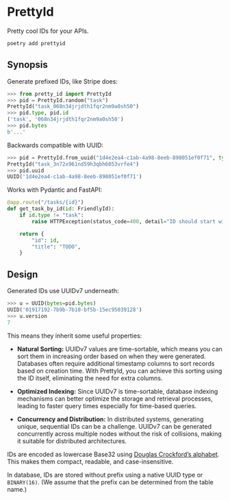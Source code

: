 # PrettyId

Pretty cool IDs for your APIs.

```bash
poetry add prettyid
```

## Synopsis

Generate prefixed IDs, like Stripe does:

```python
>>> from pretty_id import PrettyId
>>> pid = PrettyId.random("task")
PrettyId("task_068n34jrjdth1fqr2nm9a0sh50")
>>> pid.type, pid.id
('task', '068n34jrjdth1fqr2nm9a0sh50')
>>> pid.bytes
b'...'
```

Backwards compatible with UUID:

```python
>>> pid = PrettyId.from_uuid("1d4e2ea4-c1ab-4a98-8eeb-898051ef0f71", type="task")
PrettyId("task_3n72x961nd59h3qbh6053vrfe4")
>>> pid.uuid
UUID('1d4e2ea4-c1ab-4a98-8eeb-898051ef0f71')
```

Works with Pydantic and FastAPI:

```python
@app.route("/tasks/{id}")
def get_task_by_id(id: FriendlyId):
    if id.type != "task":
        raise HTTPException(status_code=400, detail="ID should start with 'task_'")

    return {
        "id": id,
        "title": "TODO",
    }
```

<!-- Works with SQLAlchemy:

```python
from pretty_id.ext.sqlalchemy import PrettyIdType

class TaskModel(Base):
    id: Mapped[PrettyId] = Column(PrettyIdType(type="type"))
    title: Mapped[str]

# Pass PrettyId instance or just string
select(TaskModel).filter(
    TaskModel.id == "task_068n34jrjdth1fqr2nm9a0sh50"
)
``` -->


## Design

Generated IDs use UUIDv7 underneath:

```python
>>> u = UUID(bytes=pid.bytes)
UUID('01917192-7b9b-7b10-bf5b-15ec95039128')
>>> u.version
7
```

This means they inherit some useful properties:

- **Natural Sorting:** UUIDv7 values are time-sortable, which means you can sort them in increasing order based on when they were generated. Databases often require additional timestamp columns to sort records based on creation time. With PrettyId, you can achieve this sorting using the ID itself, eliminating the need for extra columns.

- **Optimized Indexing:** Since UUIDv7 is time-sortable, database indexing mechanisms can better optimize the storage and retrieval processes, leading to faster query times especially for time-based queries.

- **Concurrency and Distribution:** In distributed systems, generating unique, sequential IDs can be a challenge. UUIDv7 can be generated concurrently across multiple nodes without the risk of collisions, making it suitable for distributed architectures.

IDs are encoded as lowercase Base32 using [Douglas Crockford’s alphabet][crockford]. This makes them compact, readable, and case-insensitive.

[crockford]: https://www.crockford.com/base32.html

In database, IDs are stored without prefix using a native UUID type or `BINARY(16)`. (We assume that the prefix can be determined from the table name.)
